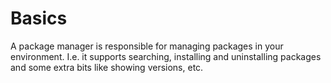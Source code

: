 # Basics

A package manager is responsible for managing packages in your
environment. I.e. it supports searching, installing and uninstalling
packages and some extra bits like showing versions, etc.
